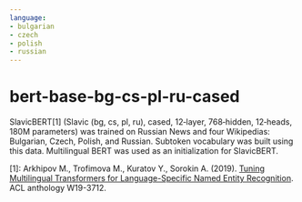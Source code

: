 ```yaml
---
language:
- bulgarian
- czech
- polish
- russian
---
```


# bert-base-bg-cs-pl-ru-cased

SlavicBERT\[1\] \(Slavic \(bg, cs, pl, ru\), cased, 12‑layer, 768‑hidden, 12‑heads, 180M parameters\) was trained on Russian News and four Wikipedias: Bulgarian, Czech, Polish, and Russian. Subtoken vocabulary was built using this data. Multilingual BERT was used as an initialization for SlavicBERT.


\[1\]: Arkhipov M., Trofimova M., Kuratov Y., Sorokin A. \(2019\). [Tuning Multilingual Transformers for Language-Specific Named Entity Recognition](https://www.aclweb.org/anthology/W19-3712/). ACL anthology W19-3712.
